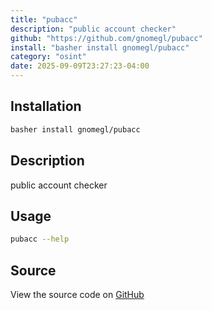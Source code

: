 ```yaml
---
title: "pubacc"
description: "public account checker"
github: "https://github.com/gnomegl/pubacc"
install: "basher install gnomegl/pubacc"
category: "osint"
date: 2025-09-09T23:27:23-04:00
---
```


## Installation

```bash
basher install gnomegl/pubacc
```

## Description

public account checker

## Usage

```bash
pubacc --help
```

## Source

View the source code on [GitHub](https://github.com/gnomegl/pubacc)
